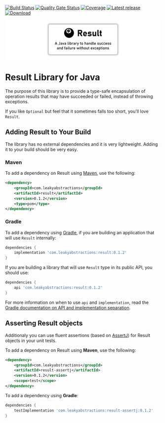 
[![Build Status](https://github.com/leakyabstractions/result/workflows/Build/badge.svg)](https://github.com/LeakyAbstractions/result/actions?query=workflow%3ABuild)
[![Quality Gate Status](https://sonarcloud.io/api/project_badges/measure?project=LeakyAbstractions_result&metric=alert_status)](https://sonarcloud.io/dashboard?id=LeakyAbstractions_result)
[![Coverage](https://sonarcloud.io/api/project_badges/measure?project=LeakyAbstractions_result&metric=coverage)](https://sonarcloud.io/dashboard?id=LeakyAbstractions_result)
[![Latest release](https://img.shields.io/github/release/leakyabstractions/result.svg)](https://github.com/leakyabstractions/result/releases/latest)
[![Download](https://api.bintray.com/packages/leakyabstractions/maven/result/images/download.svg)](https://bintray.com/leakyabstractions/maven/result/)

![Result](docs/result-banner-centered.png)

# Result Library for Java

The purpose of this library is to provide a type-safe encapsulation of operation results that may have succeeded or
failed, instead of throwing exceptions.

If you like `Optional` but feel that it sometimes falls too short, you'll love `Result`.


## Adding Result to Your Build

The library has no external dependencies and it is very lightweight. Adding it to your build should be very easy.

### Maven

To add a dependency on Result using [Maven](https://maven.apache.org/), use the following:

```xml
<dependency>
    <groupId>com.leakyabstractions</groupId>
    <artifactId>result</artifactId>
    <version>0.1.2</version>
    <type>pom</type>
</dependency>
```

### Gradle

To add a dependency using [Gradle](https://gradle.org/), if you are building an application that will use `Result`
internally:

```gradle
dependencies {
    implementation 'com.leakyabstractions:result:0.1.2'
}
```

If you are building a library that will use `Result` type in its public API, you should use:

```gradle
dependencies {
    api 'com.leakyabstractions:result:0.1.2'
}
```

For more information on when to use `api` and `implementation`, read the [Gradle documentation on API and implementation
separation](https://docs.gradle.org/current/userguide/java_library_plugin.html#sec:java_library_separation).


## Asserting Result objects

Additionaly you can use fluent assertions (based on [AssertJ](https://assertj.github.io/)) for Result objects in your
unit tests.

To add a dependency on Result using **Maven**, use the following:

```xml
<dependency>
    <groupId>com.leakyabstractions</groupId>
    <artifactId>result-assertj</artifactId>
    <version>0.1.2</version>
    <scope>test</scope>
</dependency>
```

To add a dependency using **Gradle**:

```gradle
dependencies {
    testImplementation 'com.leakyabstractions:result-assertj:0.1.2'
}
```
